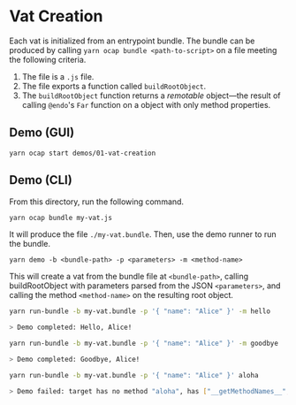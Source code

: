 # Vat Creation

Each vat is initialized from an entrypoint bundle. The bundle can be produced by calling `yarn ocap bundle <path-to-script>` on a file meeting the following criteria.

1. The file is a `.js` file.
1. The file exports a function called `buildRootObject`.
1. The `buildRootObject` function returns a _remotable_ object—the result of calling `@endo`'s `Far` function on a object with only method properties.

## Demo (GUI)

```
yarn ocap start demos/01-vat-creation
```

## Demo (CLI)

From this directory, run the following command.

```sh
yarn ocap bundle my-vat.js
```

It will produce the file `./my-vat.bundle`. Then, use the demo runner to run the bundle.

```
yarn demo -b <bundle-path> -p <parameters> -m <method-name>
```

This will create a vat from the bundle file at `<bundle-path>`, calling buildRootObject with parameters parsed from the JSON `<parameters>`, and calling the method `<method-name>` on the resulting root object.

```sh
yarn run-bundle -b my-vat.bundle -p '{ "name": "Alice" }' -m hello

> Demo completed: Hello, Alice!
```

```sh
yarn run-bundle -b my-vat.bundle -p '{ "name": "Alice" }' -m goodbye

> Demo completed: Goodbye, Alice!
```

```sh
yarn run-bundle -b my-vat.bundle -p '{ "name": "Alice" }' aloha

> Demo failed: target has no method "aloha", has ["__getMethodNames__","goodbye","hello"]
```
